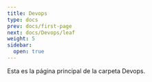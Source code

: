 ```yaml
---
title: Devops
type: docs
prev: docs/first-page
next: docs/Devops/leaf
weight: 5
sidebar:
  open: true
---
```


Esta es la página principal de la carpeta Devops.
